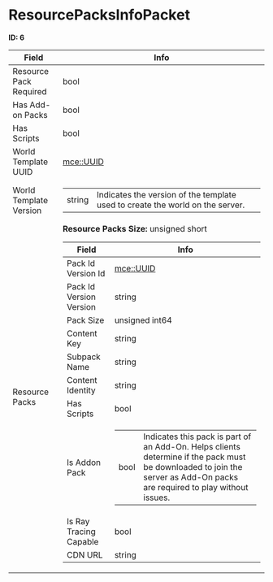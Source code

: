 # ResourcePacksInfoPacket

__ID: 6__



<table><thead><tr><th>Field</th><th>Info</th></tr></thead><tbody>
<tr><td>Resource Pack Required</td><td>bool</td></tr>
<tr><td>Has Add-on Packs</td><td>bool</td></tr>
<tr><td>Has Scripts</td><td>bool</td></tr>
<tr><td>World Template UUID</td><td><a href="../types/mce_UUID.md">mce::UUID</a></td></tr>
<tr><td>World Template Version</td><td><table><tbody><tr><td>string</td><td>Indicates the version of the template used to create the world on the server.</td></tr></tbody></table></td></tr>
<tr><td>Resource Packs</td><td><b>Resource Packs Size:</b> unsigned short
  <table><thead><tr><th>Field</th><th>Info</th></tr></thead><tbody>
  <tr><td>Pack Id Version Id</td><td><a href="../types/mce_UUID.md">mce::UUID</a></td></tr>
  <tr><td>Pack Id Version Version</td><td>string</td></tr>
  <tr><td>Pack Size</td><td>unsigned int64</td></tr>
  <tr><td>Content Key</td><td>string</td></tr>
  <tr><td>Subpack Name</td><td>string</td></tr>
  <tr><td>Content Identity</td><td>string</td></tr>
  <tr><td>Has Scripts</td><td>bool</td></tr>
  <tr><td>Is Addon Pack</td><td><table><tbody><tr><td>bool</td><td>Indicates this pack is part of an Add-On. Helps clients determine if the pack must be downloaded to join the server as Add-On packs are required to play without issues.</td></tr></tbody></table></td></tr>
  <tr><td>Is Ray Tracing Capable</td><td>bool</td></tr>
  <tr><td>CDN URL</td><td>string</td></tr>
  </tbody></table></td></tr>
</tbody></table>